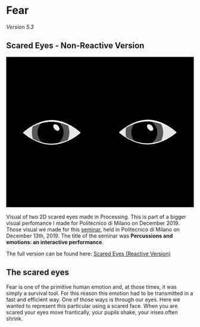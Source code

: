 # Fear
*Version 5.3*
## Scared Eyes - Non-Reactive Version

![Example](/readme_data/sample_eyes.gif)

Visual of two 2D scared eyes made in Processing. This is part of a bigger visual perfomance I made for Politecnico di Milano on December 2019. 
Those visual we made for this [seminar](https://youtu.be/Q1229V8ANIc), held in Politecnico di Milano on December 13th, 2019. The title of the seminar was **Percussions and emotions: an interactive performance**. 

The full version can be found here: [Scared Eyes (Reactive Version)](https://github.com/emainta/scaredEyes_reactive)

## The scared eyes

Fear is one of the primitive human emotion and, at those times, it was simply a survival tool. For this reason this emotion had to be transmitted in a fast and efficient way. One of those ways is through our eyes. Here we wanted to represent this particular using a scared face. 
When you are scared your eyes move frantically, your pupils shake, your irises often shrink.
